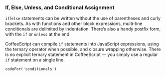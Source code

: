 ### If, Else, Unless, and Conditional Assignment

`if`/`else` statements can be written without the use of parentheses and curly brackets. As with functions and other block expressions, multi-line conditionals are delimited by indentation. There’s also a handy postfix form, with the `if` or `unless` at the end.

CoffeeScript can compile `if` statements into JavaScript expressions, using the ternary operator when possible, and closure wrapping otherwise. There is no explicit ternary statement in CoffeeScript — you simply use a regular `if` statement on a single line.

```
codeFor('conditionals')
```
